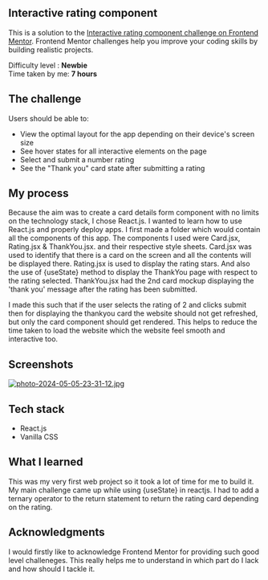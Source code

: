 ## Interactive rating component

This is a solution to the [Interactive rating component challenge on Frontend Mentor](https://www.frontendmentor.io/challenges/interactive-rating-component-koxpeBUmI). Frontend Mentor challenges help you improve your coding skills by building realistic projects. 

Difficulty level : **Newbie** <br>
Time taken by me: **7 hours** 


## The challenge

Users should be able to:

- View the optimal layout for the app depending on their device's screen size
- See hover states for all interactive elements on the page
- Select and submit a number rating
- See the "Thank you" card state after submitting a rating


## My process

Because the aim was to create a card details form component with no limits on the technology stack, I chose React.js. I wanted to learn how to use React.js and properly deploy apps.
I first made a folder which would contain all the components of this app. The components I used were Card.jsx, Rating.jsx & ThankYou.jsx. and their respective style sheets. 
Card.jsx was used to identify that there is a card on the screen and all the contents will be displayed there.
Rating.jsx is used to display the rating stars. And also the use of {useState} method to display the ThankYou page with respect to the rating selected.
ThankYou.jsx had the 2nd card mockup displaying the 'thank you' message after the rating has been submitted.

I made this such that if the user selects the rating of 2 and clicks submit then for displaying the thankyou card the website should not get refreshed, but only the card component should get rendered. This helps to reduce the time taken to load the website which the website feel smooth and interactive too.

## Screenshots

[![photo-2024-05-05-23-31-12.jpg](https://i.postimg.cc/NGnZkhLF/photo-2024-05-05-23-31-12.jpg)](https://postimg.cc/kDxj7pQP)


## Tech stack

- React.js
- Vanilla CSS


## What I learned

This was my very first web project so it took a lot of time for me to build it.
My main challenge came up while using {useState} in reactjs.
I had to add a ternary operator to the return statement to return the rating card depending on the rating.


## Acknowledgments

I would firstly like to acknowledge Frontend Mentor for providing such good level challeneges. This really helps me to understand in which part do I lack and how should I tackle it.
